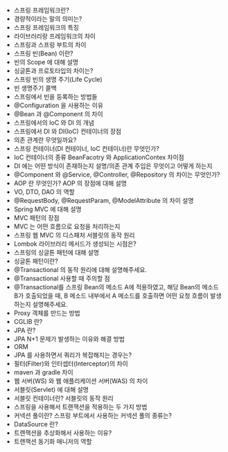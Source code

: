 - 스프링 프레임워크란? 
- 경량적이라는 말의 의미는? 
- 스프링 프레임워크의 특징
- 라이브러리랑 프레임워크의 차이
- 스프링과 스프링 부트의 차이 
- 스프링 빈(Bean) 이란?
- 빈의 Scope 에 대해 설명 
- 싱글톤과 프로토타입의 차이는? 
- 스프링 빈의 생명 주기(Life Cycle) 
- 빈 생명주기 콜백 
- 스프링에서 빈을 등록하는 방법들 
- @Configuration 을 사용하는 이유
- @Bean 과 @Component 의 차이 
- 스프링에서의 IoC 와 DI 의 개념 
- 스프링에서 DI 와 DI(IoC) 컨테이너의 장점 
- 의존 관계란 무엇일까요? 
- 스프링 컨테이너(DI 컨테이너, IoC 컨테이너)란 무엇인가? 
- IoC 컨테이너의 종류 BeanFacotry 와 ApplicationContex 차이점 
- DI 에는 어떤 방식이 존재하는지 설명/의존 관계 주입은 무엇이고 어떻게 하는지 
- @Component 와 @Service, @Controller, @Repository 의 차이는 무엇인가? 
- AOP 란 무엇인가? AOP 의 장점에 대해 설명 
- VO, DTO, DAO 의 역할 
- @RequestBody, @RequestParam, @ModelAttribute 의 차이 설명 
- Spring MVC 에 대해 설명 
- MVC 패턴의 장점 
- MVC 는 어떤 흐름으로 요청을 처리하는지 
- 스프링 웹 MVC 의 디스패처 서블릿의 동작 원리 
- Lombok 라이브러리 메서드가 생성되는 시점은? 
- 스프링의 싱글톤 패턴에 대해 설명 
- 싱글톤 패턴이란?
- @Transactional 의 동작 원리에 대해 설명해주세요.
- @Transactional 사용할 때 주의할 점 
- @Transactional를 스프링 Bean의 메소드 A에 적용하였고, 해당 Bean의 메소드 B가 호출되었을 때, B 메소드 내부에서 A 메소드를 호출하면 어떤 요청 흐름이 발생하는지 설명해주세요.
- Proxy 객체를 만드는 방법 
- CGLIB 란? 
- JPA 란? 
- JPA N+1 문제가 발생하는 이유와 해결 방법  
- ORM 
- JPA 를 사용하면서 쿼리가 복잡해지는 경우는?
- 필터(Filter)와 인터셉터(Interceptor)의 차이
- maven 과 gradle 차이
- 웹 서버(WS) 와 웹 애플리케이션 서버(WAS) 의 차이 
- 서블릿(Servlet) 에 대해 설명
- 서블릿 컨테이너란? 서블릿의 동작 원리 
- 스프링을 사용해서 트랜잭션을 적용하는 두 가지 방법 
- 커넥션 풀이란? 스프링 부트에서 사용하는 커넥션 풀의 종류는? 
- DataSource 란?
- 트랜잭션을 추상화해서 사용하는 이유?  
- 트랜잭션 동기화 매니저의 역할
